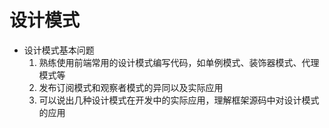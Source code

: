 <!--
 * @Author: TerryMin
 * @Date: 2022-06-15 09:43:10
 * @LastEditors: TerryMin
 * @LastEditTime: 2025-04-06 10:11:58
 * @Description: file not
-->

# 设计模式

- 设计模式基本问题
  1. 熟练使用前端常用的设计模式编写代码，如单例模式、装饰器模式、代理模式等
  2. 发布订阅模式和观察者模式的异同以及实际应用
  3. 可以说出几种设计模式在开发中的实际应用，理解框架源码中对设计模式的应用

